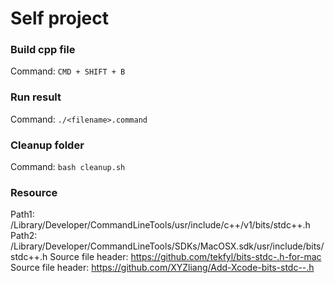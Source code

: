 # Self project

### Build cpp file

Command: `CMD + SHIFT + B`

### Run result

Command: `./<filename>.command`

### Cleanup folder
Command: `bash cleanup.sh`

### Resource
Path1: /Library/Developer/CommandLineTools/usr/include/c++/v1/bits/stdc++.h
Path2: /Library/Developer/CommandLineTools/SDKs/MacOSX.sdk/usr/include/bits/stdc++.h
Source file header: https://github.com/tekfyl/bits-stdc-.h-for-mac
Source file header: https://github.com/XYZliang/Add-Xcode-bits-stdc--.h